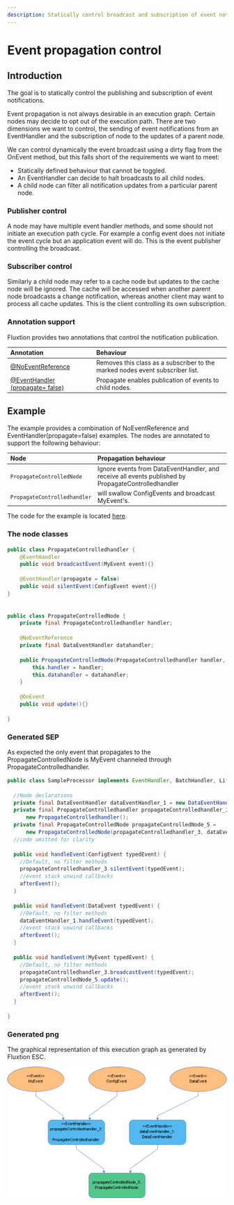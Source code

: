 ```yaml
---
description: Statically control broadcast and subscription of event notifications
---
```


# Event propagation control

## Introduction

The goal is to statically control the publishing and subscription of event notifications. 

Event propagation is not always desirable in an execution graph. Certain nodes may decide to opt out of the execution path. There are two dimensions we want to control, the sending of event notifications from an EventHandler and the subscription of node to the updates of a parent node.

We can control dynamically the event broadcast using a dirty flag from the OnEvent method, but this falls short of the requirements we want to meet:

* Statically defined behaviour that cannot be toggled.
* An EventHandler can decide to halt broadcasts to all child nodes.
* A child node can filter all notification updates from a particular parent node.

### Publisher control

A node may have multiple event handler methods, and some should not initiate an execution path cycle. For example a config event does not initiate the event cycle but an application event will do. This is the event publisher controlling the broadcast.

### Subscriber control

Similarly a child node may refer to a cache node but updates to the cache node will be ignored. The cache will be accessed when another parent node broadcasts a change notification, whereas another client may want to process all cache updates. This is the client controlling its own subscription.

### Annotation support

Fluxtion provides two annotations that control the notification publication.

| Annotation | Behaviour |
| :--- | :--- |
| [@NoEventReference](https://github.com/v12technology/fluxtion/blob/master/builder/src/main/java/com/fluxtion/api/annotations/NoEventReference.java) | Removes this class as a subscriber to the marked nodes event subscriber list. |
| [@EventHandler \(propagate= false\)](https://github.com/v12technology/fluxtion/blob/master/api/src/main/java/com/fluxtion/runtime/lifecycle/EventHandler.java) | Propagate enables publication of events to child nodes. |

## Example

The example provides a combination of NoEventReference and EventHandler\(propagate=false\) examples. The nodes are annotated to support the following behaviour:

| Node | Propagation behaviour |
| :--- | :--- |
| `PropagateControlledNode`  | Ignore events from DataEventHandler, and receive all events published by PropagateControlledhandler |
| `PropagateControlledhandler` | will swallow ConfigEvents and broadcast MyEvent's. |

The code for the example is located [here](https://github.com/v12technology/fluxtion/tree/master/examples/documentation-examples/src/main/java/com/fluxtion/example/core/events/propagation).

### The node classes

```java
public class PropagateControlledhandler {
    @EventHandler
    public void broadcastEvent(MyEvent event){}
    
    @EventHandler(propagate = false)
    public void silentEvent(ConfigEvent event){}
}


public class PropagateControlledNode {
    private final PropagateControlledhandler handler;

    @NoEventReference
    private final DataEventHandler datahandler;

    public PropagateControlledNode(PropagateControlledhandler handler, DataEventHandler datahandler) {
        this.handler = handler;
        this.datahandler = datahandler;
    }
    
    @OnEvent
    public void update(){}

}

```

### Generated SEP

As expected the only event that propagates to the PropagateControlledNode is MyEvent channeled through PropagateControlledhandler.

```java
public class SampleProcessor implements EventHandler, BatchHandler, Lifecycle {

  //Node declarations
  private final DataEventHandler dataEventHandler_1 = new DataEventHandler();
  private final PropagateControlledhandler propagateControlledhandler_3 =
      new PropagateControlledhandler();
  private final PropagateControlledNode propagateControlledNode_5 =
      new PropagateControlledNode(propagateControlledhandler_3, dataEventHandler_1);
  //code omitted for clarity

  public void handleEvent(ConfigEvent typedEvent) {
    //Default, no filter methods
    propagateControlledhandler_3.silentEvent(typedEvent);
    //event stack unwind callbacks
    afterEvent();
  }

  public void handleEvent(DataEvent typedEvent) {
    //Default, no filter methods
    dataEventHandler_1.handleEvent(typedEvent);
    //event stack unwind callbacks
    afterEvent();
  }

  public void handleEvent(MyEvent typedEvent) {
    //Default, no filter methods
    propagateControlledhandler_3.broadcastEvent(typedEvent);
    propagateControlledNode_5.update();
    //event stack unwind callbacks
    afterEvent();
  }

}
```

### Generated png

The graphical representation of this execution graph as generated by Fluxtion ESC.

![Example SEP with propagation control](../../.gitbook/assets/sampleprocessor%20%282%29.png)



